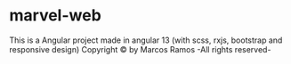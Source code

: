 # marvel-web
This is a Angular project made in angular 13 (with scss, rxjs, bootstrap and responsive design)
Copyright © by Marcos Ramos -All rights reserved-
